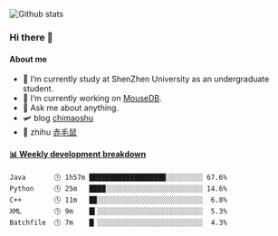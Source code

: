 ![Github stats](https://github-readme-stats.vercel.app/api?username=chimaoshu&show_icons=true&theme=cobalt)

### Hi there 👋

#### About me

- 🏫 I’m currently study at ShenZhen University as an undergraduate student.
- 🔭 I’m currently working on [MouseDB](https://github.com/chimaoshu/MouseDB).
- 💬 Ask me about anything.
- 🛩️ blog  [chimaoshu](https://www.chimaoshu.top)
- 🎯 zhihu  [赤毛鼠](https://www.zhihu.com/people/chi-mao-shu-53/)

<!-- waka-box start -->
#### <a href="https://gist.github.com/e235103f6d3ace58395a9ff863c34467" target="_blank">📊 Weekly development breakdown</a>
```text
Java       🕓 1h57m ██████████████████▉░░░░░░░░░ 67.6%
Python     🕓 25m   ████░░░░░░░░░░░░░░░░░░░░░░░░ 14.6%
C++        🕓 11m   █▉░░░░░░░░░░░░░░░░░░░░░░░░░░  6.8%
XML        🕓 9m    █▍░░░░░░░░░░░░░░░░░░░░░░░░░░  5.3%
Batchfile  🕓 7m    █▏░░░░░░░░░░░░░░░░░░░░░░░░░░  4.3%
```
<!-- Powered by https://github.com/YouEclipse/waka-box-go . -->
<!-- waka-box end -->
